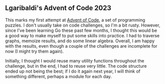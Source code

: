## Lgaribaldi's Advent of Code 2023

This marks my first attempt at [Advent of Code](https://adventofcode.com/2023/about), a set of programming puzzles. I don't usually take on code challenges, so I'm a bit rusty. However, since I've been learning Go these past few months, I thought this would be a good way to make myself to put some skills into practice. I had to traverse graphs, memoize results, and do some linear algebra. Overall, I am happy with the results, even though a couple of the challenges are incomplete for now (I might try them again).

Initially, I thought I would reuse many utility functions throughout the challenge, but in the end, I had to reuse very little. The code structure ended up not being the best; if I do it again next year, I will think of something different, perhaps a module for each day.
